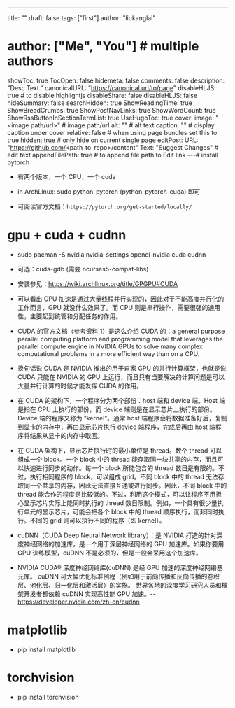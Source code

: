 ---
title: ""
draft: false
tags: ["first"]
author: "liukanglai"
# author: ["Me", "You"] # multiple authors
showToc: true
TocOpen: false
hidemeta: false
comments: false
description: "Desc Text."
canonicalURL: "https://canonical.url/to/page"
disableHLJS: true # to disable highlightjs
disableShare: false
disableHLJS: false
hideSummary: false
searchHidden: true
ShowReadingTime: true
ShowBreadCrumbs: true
ShowPostNavLinks: true
ShowWordCount: true
ShowRssButtonInSectionTermList: true
UseHugoToc: true
cover:
    image: "<image path/url>" # image path/url
    alt: "<alt text>" # alt text
    caption: "<text>" # display caption under cover
    relative: false # when using page bundles set this to true
    hidden: true # only hide on current single page
editPost:
    URL: "https://github.com/<path_to_repo>/content"
    Text: "Suggest Changes" # edit text
    appendFilePath: true # to append file path to Edit link
---# install pytorch

- 有两个版本，一个 CPU，一个 cuda

- in ArchLinux: sudo python-pytorch (python-pytorch-cuda) 即可
- 可阅读官方文档：`https://pytorch.org/get-started/locally/`

# gpu + cuda + cudnn

- sudo pacman -S nvidia nvidia-settings opencl-nvidia cuda cudnn
- 可选：cuda-gdb (需要 ncurses5-compat-libs)

- 安装参见：https://wiki.archlinux.org/title/GPGPU#CUDA

- 可以看出 GPU 加速是通过大量线程并行实现的，因此对于不能高度并行化的工作而言，GPU 就没什么效果了。而 CPU 则是串行操作，需要很强的通用性，主要起到统管和分配任务的作用。

- CUDA 的官方文档（参考资料 1）是这么介绍 CUDA 的：a general purpose parallel computing platform and programming model that leverages the parallel compute engine in NVIDIA GPUs to solve many complex computational problems in a more efficient way than on a CPU.

- 换句话说 CUDA 是 NVIDIA 推出的用于自家 GPU 的并行计算框架，也就是说 CUDA 只能在 NVIDIA 的 GPU 上运行，而且只有当要解决的计算问题是可以大量并行计算的时候才能发挥 CUDA 的作用。

- 在 CUDA 的架构下，一个程序分为两个部份：host 端和 device 端。Host 端是指在 CPU 上执行的部份，而 device 端则是在显示芯片上执行的部份。Device 端的程序又称为 “kernel”。通常 host 端程序会将数据准备好后，复制到显卡的内存中，再由显示芯片执行 device 端程序，完成后再由 host 端程序将结果从显卡的内存中取回。

- 在 CUDA 架构下，显示芯片执行时的最小单位是 thread。数个 thread 可以组成一个 block。一个 block 中的 thread 能存取同一块共享的内存，而且可以快速进行同步的动作。每一个 block 所能包含的 thread 数目是有限的。不过，执行相同程序的 block，可以组成 grid。不同 block 中的 thread 无法存取同一个共享的内存，因此无法直接互通或进行同步。因此，不同 block 中的 thread 能合作的程度是比较低的。不过，利用这个模式，可以让程序不用担心显示芯片实际上能同时执行的 thread 数目限制。例如，一个具有很少量执行单元的显示芯片，可能会把各个 block 中的 thread 顺序执行，而非同时执行。不同的 grid 则可以执行不同的程序（即 kernel）。

- cuDNN（CUDA Deep Neural Network library）：是 NVIDIA 打造的针对深度神经网络的加速库，是一个用于深层神经网络的 GPU 加速库。如果你要用 GPU 训练模型，cuDNN 不是必须的，但是一般会采用这个加速库。
- NVIDIA CUDA® 深度神经网络库(cuDNN) 是经 GPU 加速的深度神经网络基元库。 cuDNN 可大幅优化标准例程（例如用于前向传播和反向传播的卷积层、池化层、归一化层和激活层）的实施。 世界各地的深度学习研究人员和框架开发者都依赖 cuDNN 实现高性能 GPU 加速。--https://developer.nvidia.com/zh-cn/cudnn

# matplotlib

- pip install matplotlib

# torchvision

- pip install torchvision

